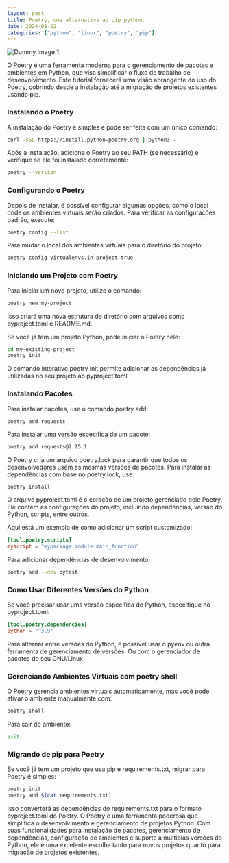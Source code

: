 ```yaml
---
layout: post
title: Poetry, uma alternativa ao pip python.
date: 2024-08-22
categories: ["python", "linux", "poetry", "pip"]
---
```

![Dummy Image 1](https://picsum.photos/1366/768)



O Poetry é uma ferramenta moderna para o gerenciamento de pacotes e ambientes em Python, que visa simplificar o fluxo de trabalho de desenvolvimento. Este tutorial fornecerá uma visão abrangente do uso do Poetry, cobrindo desde a instalação até a migração de projetos existentes usando pip.

### Instalando o Poetry

A instalação do Poetry é simples e pode ser feita com um único comando:

```sh
curl -sSL https://install.python-poetry.org | python3 -
```

Após a instalação, adicione o Poetry ao seu PATH (se necessário) e verifique se ele foi instalado corretamente:


```sh
poetry --version
```


### Configurando o Poetry

Depois de instalar, é possível configurar algumas opções, como o local onde os ambientes virtuais serão criados. Para verificar as configurações padrão, execute:

```sh
poetry config --list
```
Para mudar o local dos ambientes virtuais para o diretório do projeto:

```sh
poetry config virtualenvs.in-project true
```

### Iniciando um Projeto com Poetry

Para iniciar um novo projeto, utilize o comando:

```sh
poetry new my-project
```

Isso criará uma nova estrutura de diretório com arquivos como pyproject.toml e README.md.


Se você já tem um projeto Python, pode iniciar o Poetry nele:

```sh
cd my-existing-project
poetry init
```

O comando interativo poetry init permite adicionar as dependências já utilizadas no seu projeto ao pyproject.toml.

### Instalando Pacotes

Para instalar pacotes, use o comando poetry add:

```sh
poetry add requests
```
Para instalar uma versão específica de um pacote:

``` sh
poetry add requests@2.25.1
```


O Poetry cria um arquivo poetry.lock para garantir que todos os desenvolvedores usem as mesmas versões de pacotes. Para instalar as dependências com base no poetry.lock, use:

```shell
poetry install
```


O arquivo pyproject.toml é o coração de um projeto gerenciado pelo Poetry. Ele contém as configurações do projeto, incluindo dependências, versão do Python, scripts, entre outros.

Aqui está um exemplo de como adicionar um script customizado:

```toml
[tool.poetry.scripts]
myscript = "mypackage.module:main_function"
```
Para adicionar dependências de desenvolvimento:

```sh
poetry add --dev pytest
```
### Como Usar Diferentes Versões do Python

Se você precisar usar uma versão específica do Python, especifique no pyproject.toml:

```toml
[tool.poetry.dependencies]
python = "^3.9"
```

Para alternar entre versões do Python, é possível usar o pyenv ou outra ferramenta de gerenciamento de versões. Ou com o gerenciador de pacotes do seu GNU/Linux.

### Gerenciando Ambientes Virtuais com poetry shell

O Poetry gerencia ambientes virtuais automaticamente, mas você pode ativar o ambiente manualmente com:

```sh
poetry shell
```
Para sair do ambiente:

```sh
exit
```

### Migrando de pip para Poetry

Se você já tem um projeto que usa pip e requirements.txt, migrar para Poetry é simples:

```sh
poetry init
poetry add $(cat requirements.txt)
```
Isso converterá as dependências do requirements.txt para o formato pyproject.toml do Poetry.
O Poetry é uma ferramenta poderosa que simplifica o desenvolvimento e gerenciamento de projetos Python. Com suas funcionalidades para instalação de pacotes, gerenciamento de dependências, configuração de ambientes e suporte a múltiplas versões do Python, ele é uma excelente escolha tanto para novos projetos quanto para migração de projetos existentes.

